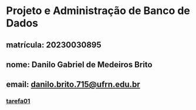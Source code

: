 # Projeto e Administração de Banco de Dados
## matrícula: 20230030895
## nome: Danilo Gabriel de Medeiros Brito
## email: danilo.brito.715@ufrn.edu.br
### [tarefa01](https://github.com/DaniloMano/Projeto-e-Administra-o-de-Banco-de-Dados/tree/main/tarefas)
